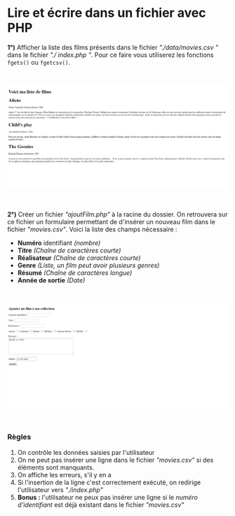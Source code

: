 # Lire et écrire dans un fichier avec PHP

**1°)** Afficher la liste des films présents dans le fichier  *"./data/movies.csv "* dans le fichier *"./ index.php "*. Pour ce faire vous utiliserez les fonctions `fgets()` ou `fgetcsv()`.

<br>
<p align="center">
    <img width="700" src="assets/demo/index.jpg">
</p>
<br>

**2°)** Créer un fichier *"ajoutFilm.php"* à la racine du dossier. On retrouvera sur ce fichier un formulaire permettant de d'insérer un nouveau film dans le fichier *"movies.csv"*. Voici la liste des champs nécessaire :

- **Numéro** identifiant *(nombre)*
- **Titre** *(Chaîne de caractères courte)*
- **Réalisateur** *(Chaîne de caractères courte)*
- **Genre** *(Liste, un film peut avoir plusieurs genres)*
- **Résumé** *(Chaîne de caractères longue)*
- **Année de sortie** *(Date)* 

<br>
<p align="center">
    <img width="700" src="assets/demo/addMovie.jpg">
</p>
<br>

### Règles
1. On contrôle les données saisies par l'utilisateur
2. On ne peut pas insérer une ligne dans le fichier *"movies.csv"* si des éléments sont manquants.
3. On affiche les erreurs, s'il y en a 
4. Si l'insertion de la ligne c'est correctement exécuté, on redirige l'utilisateur vers *"./index.php"*
5. **Bonus :** l'utilisateur ne peux pas insérer une ligne si le *numéro d'identifiant* est déjà existant dans le fichier *"movies.csv"*
